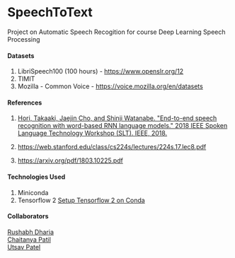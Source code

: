 # SpeechToText
Project on Automatic Speech Recogition for course Deep Learning Speech Processing

#### Datasets
1. LibriSpeech100 (100 hours) - https://www.openslr.org/12
2. TIMIT
3. Mozilla - Common Voice - https://voice.mozilla.org/en/datasets

#### References
1. [Hori, Takaaki, Jaejin Cho, and Shinji Watanabe. "End-to-end speech recognition with word-based RNN language models." 2018 IEEE Spoken Language Technology Workshop (SLT). IEEE, 2018.](https://arxiv.org/pdf/1808.02608.pdf)

2. https://web.stanford.edu/class/cs224s/lectures/224s.17.lec8.pdf

3. https://arxiv.org/pdf/1803.10225.pdf

#### Technologies Used
1. Miniconda
2. Tensorflow 2
[Setup Tensorflow 2 on Conda](https://docs.anaconda.com/anaconda/user-guide/tasks/tensorflow/)

#### Collaborators
[Rushabh Dharia](https://github.com/rushabhdharia)  
[Chaitanya Patil](https://github.com/chaitz333)  
[Utsav Patel](https://github.com/utsav37)  
